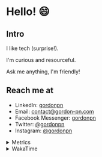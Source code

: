 # Hello! 😄

## Intro

I like tech (surprise!).

I'm curious and resourceful.

Ask me anything, I'm friendly!

## Reach me at

- LinkedIn: [gordonpn](https://www.linkedin.com/in/gordonpn/)
- Email: [contact@gordon-pn.com](mailto:contact@gordon-pn.com)
- Facebook Messenger: [gordonpn](https://www.messenger.com/t/Gordonpn)
- Twitter: [@gordonpn](https://twitter.com/Gordonpn)
- Instagram: [@gordonpn](https://www.instagram.com/gordonpn/)

<details>
  <summary>Metrics</summary>

  <img align="center" src="https://github.com/gordonpn/gordonpn/blob/master/github-metrics.svg" alt="GitHub Metrics">

</details>

<details>
  <summary>WakaTime</summary>

  <!--START_SECTION:waka-->
![Code Time](http://img.shields.io/badge/Code%20Time-176%20hrs%2042%20mins-blue)

![Profile Views](http://img.shields.io/badge/Profile%20Views-7-blue)

**🐱 My GitHub Data** 

> 🏆 258 Contributions in the Year 2022
 > 
> 📦 144.9 kB Used in GitHub's Storage 
 > 
> 🚫 Not Opted to Hire
 > 
> 📜 32 Public Repositories 
 > 
> 🔑 15 Private Repositories  
 > 
**I'm an Early 🐤** 

```text
🌞 Morning    181 commits    █████░░░░░░░░░░░░░░░░░░░░   20.09% 
🌆 Daytime    349 commits    █████████░░░░░░░░░░░░░░░░   38.73% 
🌃 Evening    353 commits    █████████░░░░░░░░░░░░░░░░   39.18% 
🌙 Night      18 commits     ░░░░░░░░░░░░░░░░░░░░░░░░░   2.0%

```
📅 **I'm Most Productive on Wednesday** 

```text
Monday       156 commits    ████░░░░░░░░░░░░░░░░░░░░░   17.31% 
Tuesday      134 commits    ███░░░░░░░░░░░░░░░░░░░░░░   14.87% 
Wednesday    166 commits    ████░░░░░░░░░░░░░░░░░░░░░   18.42% 
Thursday     116 commits    ███░░░░░░░░░░░░░░░░░░░░░░   12.87% 
Friday       133 commits    ███░░░░░░░░░░░░░░░░░░░░░░   14.76% 
Saturday     73 commits     ██░░░░░░░░░░░░░░░░░░░░░░░   8.1% 
Sunday       123 commits    ███░░░░░░░░░░░░░░░░░░░░░░   13.65%

```


📊 **This Week I Spent My Time On** 

```text
⌚︎ Time Zone: America/Toronto

💬 Programming Languages: 
TypeScript               7 hrs 42 mins       ████████████████░░░░░░░░░   66.18% 
Bash                     1 hr 45 mins        ███░░░░░░░░░░░░░░░░░░░░░░   15.04% 
Python                   1 hr 23 mins        ███░░░░░░░░░░░░░░░░░░░░░░   11.96% 
Other                    30 mins             █░░░░░░░░░░░░░░░░░░░░░░░░   4.37% 
Markdown                 10 mins             ░░░░░░░░░░░░░░░░░░░░░░░░░   1.51%

🔥 Editors: 
VS Code                  11 hrs 38 mins      █████████████████████████   100.0%

🐱‍💻 Projects: 
reddit-slack-bot         8 hrs 2 mins        █████████████████░░░░░░░░   69.09% 
dotfiles                 2 hrs 9 mins        ████░░░░░░░░░░░░░░░░░░░░░   18.49% 
discord-bot              1 hr 26 mins        ███░░░░░░░░░░░░░░░░░░░░░░   12.33% 
Unknown Project          0 secs              ░░░░░░░░░░░░░░░░░░░░░░░░░   0.09%

💻 Operating System: 
Mac                      11 hrs 38 mins      █████████████████████████   100.0%

```

**I Mostly Code in JavaScript** 

```text
JavaScript               10 repos            ████░░░░░░░░░░░░░░░░░░░░░   18.87% 
Java                     10 repos            ████░░░░░░░░░░░░░░░░░░░░░   18.87% 
Python                   6 repos             ██░░░░░░░░░░░░░░░░░░░░░░░   11.32% 
Ruby                     4 repos             ██░░░░░░░░░░░░░░░░░░░░░░░   7.55% 
TypeScript               4 repos             ██░░░░░░░░░░░░░░░░░░░░░░░   7.55%

```


**Timeline**

![Chart not found](https://raw.githubusercontent.com/gordonpn/gordonpn/master/charts/bar_graph.png) 


 Last Updated on 17/05/2022 04:41:08 UTC
<!--END_SECTION:waka-->
</details>
